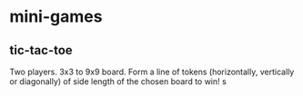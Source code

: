 # mini-games

## tic-tac-toe
Two players. 3x3 to 9x9 board. Form a line of tokens (horizontally, vertically or diagonally) of side length of the chosen board to win!
s